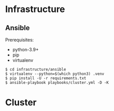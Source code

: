 # Infrastructure
## Ansible

Prerequisites: 
 - python-3.9+
 - pip
 - virtualenv

```
$ cd infrastructure/ansible
$ virtualenv --python=$(which python3) .venv
$ pip install -U -r requirements.txt
$ ansible-playbook playbooks/cluster.yml -D -K
```

# Cluster